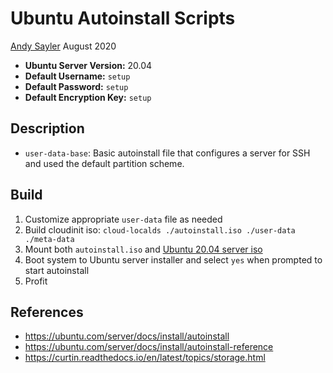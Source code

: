 Ubuntu Autoinstall Scripts
==========================

[Andy Sayler](https://www.andysayler.com)
August 2020

* **Ubuntu Server Version:** 20.04
* **Default Username:** `setup`
* **Default Password:** `setup`
* **Default Encryption Key:** `setup`

Description
-----------
* `user-data-base`: Basic autoinstall file that configures a server
   for SSH and used the default partition scheme.

Build
-----
1. Customize appropriate `user-data` file as needed
2. Build cloudinit iso: `cloud-localds ./autoinstall.iso ./user-data ./meta-data`
3. Mount both `autoinstall.iso` and [Ubuntu 20.04 server iso](https://releases.ubuntu.com/20.04/)
4. Boot system to Ubuntu server installer and select `yes` when prompted to start autoinstall
5. Profit

References
----------
* https://ubuntu.com/server/docs/install/autoinstall
* https://ubuntu.com/server/docs/install/autoinstall-reference
* https://curtin.readthedocs.io/en/latest/topics/storage.html
